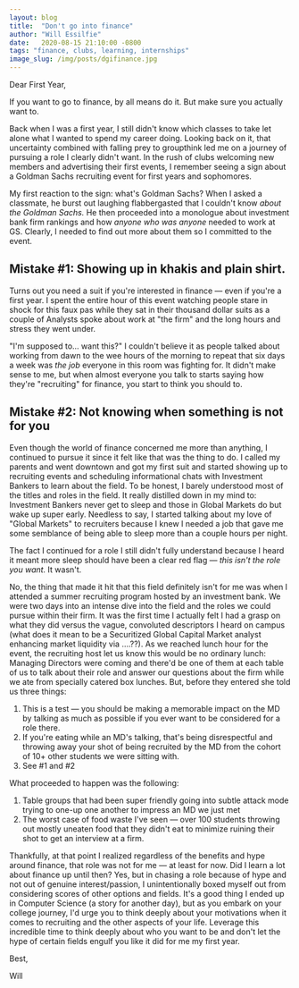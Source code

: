 ```yaml
---
layout: blog
title:  "Don't go into finance"
author: "Will Essilfie"
date:   2020-08-15 21:10:00 -0800
tags: "finance, clubs, learning, internships"
image_slug: /img/posts/dgifinance.jpg
---
```

Dear First Year,

If you want to go to finance, by all means do it. But make sure you actually want to. 

Back when I was a first year, I still didn't know which classes to take let alone what I wanted to spend my career doing.  Looking back on it, that uncertainty combined with falling prey to groupthink led me on a journey of pursuing a role I clearly didn't want.  In the rush of clubs welcoming new members and advertising their first events, I remember seeing a sign about a Goldman Sachs recruiting event for first years and sophomores.

 My first reaction to the sign: what's Goldman Sachs? When I asked a classmate, he burst out laughing flabbergasted that I couldn't know *about the Goldman Sachs.* He then proceeded into a monologue about investment bank firm rankings and how *anyone who was anyone* needed to work at GS. Clearly, I needed to find out more about them so I committed to the event.

## Mistake #1: Showing up in khakis and plain shirt.

Turns out you need a suit if you're interested in finance — even if you're a first year. I spent the entire hour of this event watching people stare in shock for this faux pas while they sat in their thousand dollar suits as a couple of Analysts spoke about work at "the firm" and the long hours and stress they went under. 

"I'm supposed to... want this?" I couldn't believe it as people talked about working from dawn to the wee hours of the morning to repeat that six days a week was *the* *job* everyone in this room was fighting for. It didn't make sense to me, but when almost everyone you talk to starts saying how they're "recruiting" for finance, you start to think you should to. 

## Mistake #2: Not knowing when something is not for you

 Even though the world of finance concerned me more than anything, I continued to pursue it since it felt like that was the thing to do. I called my parents and went downtown and got my first suit and started showing up to recruiting events and scheduling informational chats with Investment Bankers to learn about the field. To be honest, I barely understood most of the titles and roles in the field. It really distilled down in my mind to: Investment Bankers never get to sleep and those in Global Markets do but wake up super early. Needless to say, I started talking about my love of "Global Markets" to recruiters because I knew I needed a job that gave me some semblance of being able to sleep more than a couple hours per night.

The fact I continued for a role I still didn't fully understand because I heard it meant more sleep should have been a clear red flag — *this isn't the role you want.* It wasn't. 

No, the thing that made it hit that this field definitely isn't for me was when I attended a summer recruiting program hosted by an investment bank. We were two days into an intense dive into the field and the roles we could pursue within their firm. It was the first time I actually felt I had a grasp on what they did versus the vague, convoluted descriptors I heard on campus (what does it mean to be a Securitized Global Capital Market analyst enhancing market liquidity via ....??). As we reached lunch hour for the event, the recruiting host let us know this would be no ordinary lunch: Managing Directors were coming and there'd be one of them at each table of us to talk about their role and answer our questions about the firm while we ate from specially catered box lunches. But, before they entered she told us three things:

1. This is a test — you should be making a memorable impact on the MD by talking as much as possible if you ever want to be considered for a role there.
2. If you're eating while an MD's talking, that's being disrespectful and throwing away your shot of being recruited by the MD from the cohort of 10+ other students we were sitting with. 
3. See #1  and #2 

What proceeded to happen was the following:

1. Table groups that had been super friendly going into subtle attack mode trying to one-up one another to impress an MD we just met
2. The worst case of food waste I've seen — over 100 students throwing out mostly uneaten food that they didn't eat to minimize ruining their shot to get an interview at a firm.

Thankfully, at that point I realized regardless of the benefits and hype around finance, that role was not for me — at least for now. Did I learn a lot about finance up until then? Yes, but in chasing a role because of hype and not out of genuine interest/passion, I unintentionally boxed myself out from considering scores of other options and fields. It's a good thing I ended up in Computer Science (a story for another day), but as you embark on your college journey, I'd urge you to think deeply about your motivations when it comes to recruiting and the other aspects of your life. Leverage this incredible time to think deeply about who you want to be and don't let the hype of certain fields engulf you like it did for me my first year. 

Best,

Will